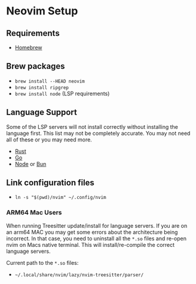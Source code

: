 # Neovim Setup

## Requirements
- [Homebrew](https://brew.sh)

## Brew packages
- `brew install --HEAD neovim`
- `brew install ripgrep`
- `brew install node` (LSP requirements)

## Language Support
Some of the LSP servers will not install correctly without installing the
language first. This list may not be completely accurate. You may not need all
of these or you may need more.

- [Rust](https://www.rust-lang.org/tools/install)
- [Go](https://go.dev/doc/install)
- [Node](https://nodejs.org/en/download/package-manager) or [Bun](https://bun.sh/docs/installation)

## Link configuration files
- `ln -s "$(pwd)/nvim" ~/.config/nvim`

### ARM64 Mac Users
When running Treesitter update/install for language servers. If you are on an
arm64 MAC you may get some errors about the architecture being incorrect. In
that case, you need to uninstall all the `*.so` files and re-open nvim on Macs
native terminal. This will install/re-compile the correct language servers.

Current path to the `*.so` files:
- `~/.local/share/nvim/lazy/nvim-treesitter/parser/`